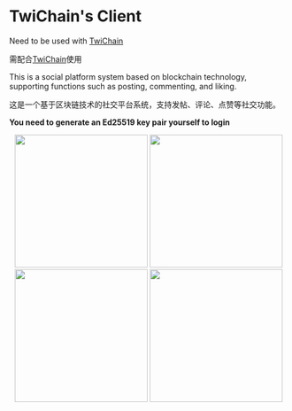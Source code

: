 # TwiChain's Client

Need to be used with [TwiChain](https://github.com/LSQzzx/TwiChain)

需配合[TwiChain](https://github.com/LSQzzx/TwiChain)使用

This is a social platform system based on blockchain technology, supporting functions such as posting, commenting, and liking.

这是一个基于区块链技术的社交平台系统，支持发帖、评论、点赞等社交功能。

**You need to generate an Ed25519 key pair yourself to login**

<div align="center">
    <img width="240" src="https://raw.githubusercontent.com/LSQzzx/TwiChain_Client/main/img/example_1.png"/>
    <img width="240" src="https://raw.githubusercontent.com/LSQzzx/TwiChain_Client/main/img/example_2.png"/>
    <img width="240" src="https://raw.githubusercontent.com/LSQzzx/TwiChain_Client/main/img/example_3.png"/>
    <img width="240" src="https://raw.githubusercontent.com/LSQzzx/TwiChain_Client/main/img/example_4.png"/>
</div>